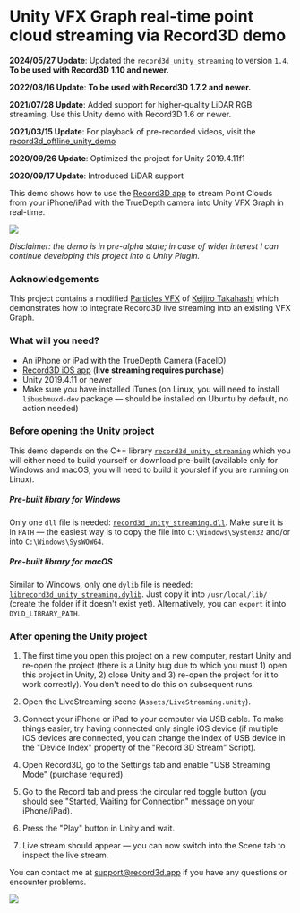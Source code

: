 # Unity VFX Graph real-time point cloud streaming via Record3D demo

**2024/05/27 Update**: Updated the `record3d_unity_streaming` to version `1.4`.  **To be used with Record3D 1.10 and newer.**

**2022/08/16 Update**: **To be used with Record3D 1.7.2 and newer.**

**2021/07/28 Update**: Added support for higher-quality LiDAR RGB streaming. Use this Unity demo with Record3D 1.6 or newer.

**2021/03/15 Update**: For playback of pre-recorded videos, visit the [record3d_offline_unity_demo](https://github.com/marek-simonik/record3d_offline_unity_demo)

**2020/09/26 Update**: Optimized the project for Unity 2019.4.11f1

**2020/09/17 Update**: Introduced LiDAR support

This demo shows how to use the [Record3D app](https://record3d.app/) to stream Point Clouds from your iPhone/iPad with the TrueDepth camera into Unity VFX Graph in real-time.

<img src="img/record3d_unity_vfx_graph.gif">

*Disclaimer: the demo is in pre-alpha state; in case of wider interest I can continue developing this project into a Unity Plugin.*

### Acknowledgements

This project contains a modified [Particles VFX](https://github.com/keijiro/Rsvfx/blob/master/Assets/Test/Vfx/Particles.vfx) of [Keijiro Takahashi](https://github.com/keijiro) which demonstrates how to integrate Record3D live streaming into an existing VFX Graph.

### What will you need?
- An iPhone or iPad with the TrueDepth Camera (FaceID)
- [Record3D iOS app](https://record3d.app) (**live streaming requires purchase**)
- Unity 2019.4.11 or newer
- Make sure you have installed iTunes (on Linux, you will need to install `libusbmuxd-dev` package — should be installed on Ubuntu by default, no action needed)

### Before opening the Unity project
This demo depends on the C++ library [`record3d_unity_streaming`](https://github.com/marek-simonik/record3d_unity_streaming) which you will either need to build yourself or download pre-built (available only for Windows and macOS, you will need to build it yourslef if you are running on Linux).

##### Pre-built library for Windows
Only one `dll` file is needed: [`record3d_unity_streaming.dll`](https://github.com/marek-simonik/record3d_unity_streaming/releases/download/v1.4.0/record3d_unity_streaming.dll). Make sure it is in `PATH` — the easiest way is to copy the file into `C:\Windows\System32` and/or into `C:\Windows\SysWOW64`.

##### Pre-built library for macOS
Similar to Windows, only one `dylib` file is needed: [`librecord3d_unity_streaming.dylib`](https://github.com/marek-simonik/record3d_unity_streaming/releases/download/v1.4.0/librecord3d_unity_streaming.dylib). Just copy it into `/usr/local/lib/` (create the folder if it doesn't exist yet). Alternatively, you can `export` it into `DYLD_LIBRARY_PATH`.


### After opening the Unity project

1. The first time you open this project on a new computer, restart Unity and re-open the project (there is a Unity bug due to which you must 1) open this project in Unity, 2) close Unity and 3) re-open the project for it to work correctly). You don't need to do this on subsequent runs.

1. Open the LiveStreaming scene (`Assets/LiveStreaming.unity`).

1. Connect your iPhone or iPad to your computer via USB cable. To make things easier, try having connected only single iOS device (if multiple iOS devices are connected, you can change the index of USB device in the "Device Index" property of the "Record 3D Stream" Script).

1. Open Record3D, go to the Settings tab and enable "USB Streaming Mode" (purchase required).

1. Go to the Record tab and press the circular red toggle button (you should see "Started, Waiting for Connection" message on your iPhone/iPad).

1. Press the "Play" button in Unity and wait.

1. Live stream should appear — you can now switch into the Scene tab to inspect the live stream.

You can contact me at support@record3d.app if you have any questions or encounter problems.

<img src="img/record3d_unity_livestreaming_scene.png">
